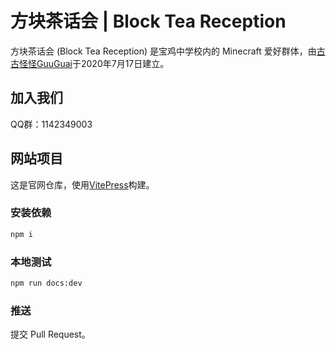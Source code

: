 # 方块茶话会 | Block Tea Reception
方块茶话会 (Block Tea Reception) 是宝鸡中学校内的 Minecraft 爱好群体，由[古古怪怪GuuGuai](https://github.com/guuguai/)于2020年7月17日建立。

## 加入我们
QQ群：1142349003

## 网站项目
这是官网仓库，使用[VitePress](https://vitepress.dev/zh/)构建。
### 安装依赖
```sh
npm i
```
### 本地测试
```sh
npm run docs:dev
```
### 推送
提交 Pull Request。
